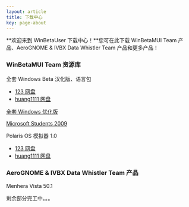 ```yaml
---
layout: article
title: 下载中心
key: page-about
---
```


**欢迎来到 WinBetaUser 下载中心！**您可在此下载 WinBetaMUI Team 产品、AeroGNOME & IVBX Data Whistler Team 产品和更多产品！

### WinBetaMUI Team 资源库

全套 Windows Beta 汉化版、语言包

- [123 网盘](https://www.123pan.com/s/WbMSVv-NuQxv.html)<br>
- [huang1111 网盘](https://pan.huang1111.cn/s/q94Gu3)

[全套 Windows 优化版](https://pan.huang1111.cn/s/GmNgFW)

[Microsoft Students 2009](https://pan.huang1111.cn/s/EzbDTb)

Polaris OS 模拟器 1.0

- [123 网盘](https://www.123pan.com/s/WbMSVv-2vkxv.html)
- [huang1111 网盘](https://pan.huang1111.cn/s/5AQAul)

### AeroGNOME & IVBX Data Whistler Team 产品

Menhera Vista 50.1

剩余部分完工中。。。